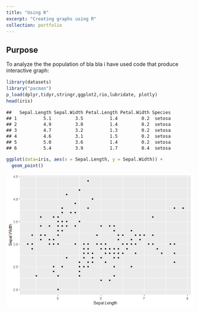 ```yaml
---
title: "Using R"
excerpt: "Creating graphs using R"
collection: portfolio
---
```


## Purpose

To analyze the the population of bla bla i have used code that produce interactive graph:


```r
library(datasets)
library("pacman")     
p_load(dplyr,tidyr,stringr,ggplot2,rio,lubridate, plotly)
head(iris)
```

```
##   Sepal.Length Sepal.Width Petal.Length Petal.Width Species
## 1          5.1         3.5          1.4         0.2  setosa
## 2          4.9         3.0          1.4         0.2  setosa
## 3          4.7         3.2          1.3         0.2  setosa
## 4          4.6         3.1          1.5         0.2  setosa
## 5          5.0         3.6          1.4         0.2  setosa
## 6          5.4         3.9          1.7         0.4  setosa
```

```r
ggplot(data=iris, aes(x = Sepal.Length, y = Sepal.Width)) +
  geom_point()
```

![](2022-10-13-rmark1_files/figure-html/unnamed-chunk-1-1.png)<!-- -->
